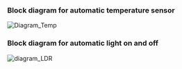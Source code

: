 ### Block diagram for automatic temperature sensor


![Diagram_Temp](https://user-images.githubusercontent.com/98872514/163201718-d5647c98-5b86-4a40-bcb8-de454b9c3083.PNG) 


### Block diagram for automatic light on and off
![diagram_LDR](https://user-images.githubusercontent.com/98872514/163201735-36883395-9bf2-4c44-a41d-faa105904eb5.PNG)
